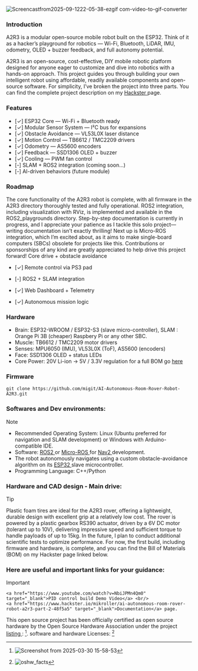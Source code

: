 <p align="center">

![Screencastfrom2025-09-1222-05-38-ezgif com-video-to-gif-converter](https://github.com/user-attachments/assets/4e16f9fb-fdc3-4740-8bdf-1cd2c2d42b24)


</p>

### Introduction

A2R3 is a modular open-source mobile robot built on the ESP32.
Think of it as a hacker’s playground for robotics — Wi-Fi, Bluetooth, LiDAR, IMU, odometry, OLED + buzzer feedback, and full autonomy potential.

A2R3 is an open-source, cost-effective, DIY mobile robotic platform designed for anyone eager to customize and dive into robotics with a hands-on approach. This project guides you through building your own intelligent robot using affordable, readily available components and open-source software. For simplicity, I’ve broken the project into three parts. You can find the complete project description on my <a href="https://www.hackster.io/mikroller/ai-autonomous-room-rover-robot-a2r3-part-2-48f5a5" target="_blank">Hackster </a> page.

### Features
- [✓] ESP32 Core — Wi-Fi + Bluetooth ready
- [✓] Modular Sensor System — I²C bus for expansions
- [✓] Obstacle Avoidance — VL53L0X laser distance
- [✓] Motion Control — TB6612 / TMC2209 drivers
- [✓] Odometry — AS5600 encoders
- [✓] Feedback — SSD1306 OLED + buzzer
- [✓] Cooling — PWM fan control
- [-] SLAM + ROS2 integration (coming soon...)
- [-] AI-driven behaviors (future module)


### Roadmap

The core functionality of the A2R3 robot is complete, with all firmware in the A2R3 directory thoroughly tested and fully operational. ROS2 integration, including visualization with RViz, is implemented and available in the ROS2_playgrounds directory. Step-by-step documentation is currently in progress, and I appreciate your patience as I tackle this solo project—writing documentation isn’t exactly thrilling! Next up is Micro-ROS integration, which I’m excited about, as it aims to make single-board computers (SBCs) obsolete for projects like this. Contributions or sponsorships of any kind are greatly appreciated to help drive this project forward!
 Core drive + obstacle avoidance

 - [✓] Remote control via PS3 pad

 - [-] ROS2 + SLAM integration

 - [✓] Web Dashboard + Telemetry

 - [✓] Autonomous mission logic

### Hardware

- Brain: ESP32-WROOM / ESP32-S3 (slave micro-controller), SLAM : Orange Pi 3B (cheaper) Raspbery Pi or any other SBC.
- Muscle: TB6612 / TMC2209 motor drivers
- Senses: MPU6050 (IMU), VL53L0X (ToF), AS5600 (encoders)
- Face: SSD1306 OLED + status LEDs
- Core Power: 20V Li-ion → 5V / 3.3V regulation for a full BOM go <a href="https://www.hackster.io/mikroller/ai-autonomous-room-rover-robot-a2r3-part-2-48f5a5" target="_blank">here </a>

### Firmware

    git clone https://github.com/migit/AI-Autonomous-Room-Rover-Robot-A2R3.git

### Softwares and Dev environments:
> [!NOTE]
> - Recommended Operating System: Linux (Ubuntu preferred for navigation and SLAM development) or Windows with Arduino-compatible IDE.
>- Software: <a href="https://docs.ros.org/en/foxy/index.html" target="_blank"> ROS2 </a> or <a href="https://micro.ros.org/" target="_blank">Micro-ROS </a> for <a href="https://docs.nav2.org/" target="_blank"> Nav2 </a>development.
>- The robot autonomously navigates using a custom obstacle-avoidance algorithm on its <a href="https://docs.espressif.com/projects/esp-dev-kits/en/latest/esp32/esp32-devkitc/index.html" target="_blank">ESP32 </a>slave microcontroller.
>- Programming Language: C++/Python

### Hardware and CAD design - Main drive:
> [!TIP]
> Plastic foam tires are ideal for the A2R3 rover, offering a lightweight, durable design with excellent grip at a relatively low cost. The rover is powered by a plastic gearbox RS390 actuator, driven by a 6V DC motor (tolerant up to 10V), delivering impressive speed and sufficient torque to handle payloads of up to 15kg. In the future, I plan to conduct additional scientific tests to optimize performance. For now, the first build, including firmware and hardware, is complete, and you can find the Bill of Materials (BOM) on my Hackster page linked below.

### Here are useful and important links for your guidance:      
> [!IMPORTANT]                                                                                                                                                   
    <a href="https://www.youtube.com/watch?v=NbiJPMn4Qm0" target="_blank">PID control build Demo Video</a> <br/>
    <a href="https://www.hackster.io/mikroller/ai-autonomous-room-rover-robot-a2r3-part-2-48f5a5" target="_blank">Documentation</a> page.

    
This open source project has been officially certified as open source hardware by the Open Source Hardware Association under the project <a href="https://certification.oshwa.org/fi000003.html">listing </a>: [^2].
software and hardware Licenses: [^1]

[^1]: ![oshw_facts](https://github.com/user-attachments/assets/8db5b921-7199-43b5-9edd-f96adf9e9eec)
[^2]: ![Screenshot from 2025-03-30 15-58-53](https://github.com/user-attachments/assets/599f7daa-bc83-4e1d-ba89-f66ca4a2cc97)



